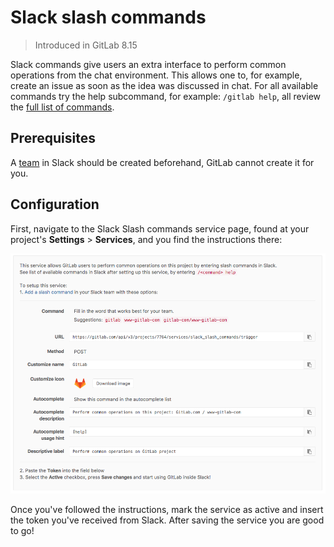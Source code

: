 # Slack slash commands

> Introduced in GitLab 8.15

Slack commands give users an extra interface to perform common operations
from the chat environment. This allows one to, for example, create an issue as
soon as the idea was discussed in chat.
For all available commands try the help subcommand, for example: `/gitlab help`, 
all review the [full list of commands](../integrations/chat_commands.md).

## Prerequisites

A [team](https://get.slack.help/hc/en-us/articles/217608418-Creating-a-team) in Slack should be created beforehand, GitLab cannot create it for you.

## Configuration

First, navigate to the Slack Slash commands service page, found at your project's
**Settings** > **Services**, and you find the instructions there:

   ![Slack setup instructions](img/slack_setup.png)

Once you've followed the instructions, mark the service as active and insert the token
you've received from Slack. After saving the service you are good to go!
